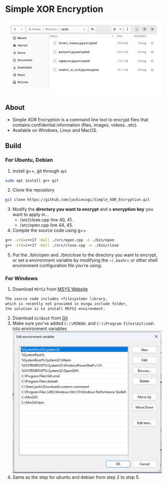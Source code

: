 
# Simple XOR Encryption 

![](/images/demo.jpg.png)

## About
* Simple XOR Encryption is a command line tool to encrypt files that contains confidential information (files, images, videos...etc).
* Available on Windows, Linux and MacOS.

## Build

### For Ubuntu, Debian

1. Install g++, git through `apt`
```sh
sudo apt install g++ git 
```
2. Clone the repository
```sh
git clone https://github.com/jackiesogi/Simple_XOR_Encryption.git
```
3. Modify the **directory you want to encrypt** and a **encryption key** you want to apply in...
   * /src/close.cpp line 40, 41.
   * /src/open.cpp line 44, 45.
4. Compile the source code using g++
```sh
g++ -std=c++17 -Wall ./src/open.cpp -o ./bin/open
g++ -std=c++17 -Wall ./src/close.cpp -o ./bin/close
```
5. Put the ./bin/open and ./bin/close to the directory you want to encrypt, or set a environment variable by modifying the `~/.bashrc` or other shell environment configuration file you're using. 

### For Windows

1. Download `MSYS2` from [MSYS Website](https://www.msys2.org/)

```plain
The source code includes <filesystem> library,
which is recently not provided in mingw include folder,
the solution is to install MSYS2 environment.
```

2. Download `GitBash` from [Git](https://git-scm.com/downloads)
3. Make sure you've added `C:\\MINGW\` and `C:\\Program Files\Git\cmd\` into environment variables
![](/images/win-build.png)
4. Same as the step for ubuntu and debian from step 2 to step 5.